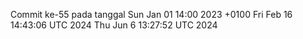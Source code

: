 Commit ke-55 pada tanggal Sun Jan 01 14:00 2023 +0100
Fri Feb 16 14:43:06 UTC 2024
Thu Jun  6 13:27:52 UTC 2024
